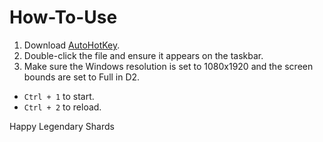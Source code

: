 # How-To-Use

1. Download [AutoHotKey](https://www.autohotkey.com/download/ahk-v2.exe).
2. Double-click the file and ensure it appears on the taskbar.
3. Make sure the Windows resolution is set to 1080x1920 and the screen bounds are set to Full in D2.

- `Ctrl + 1` to start.
- `Ctrl + 2` to reload.

Happy Legendary Shards
